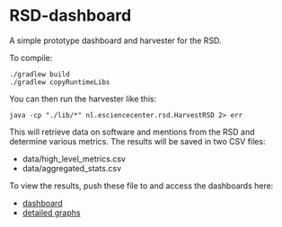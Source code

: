 # RSD-dashboard

A simple prototype dashboard and harvester for the RSD. 

To compile: 

```
./gradlew build
./gradlew copyRuntimeLibs
```

You can then run the harvester like this: 

```
java -cp "./lib/*" nl.esciencecenter.rsd.HarvestRSD 2> err
```

This will retrieve data on software and mentions from the RSD and determine various metrics. The results will be saved in two CSV files: 

- data/high_level_metrics.csv 
- data/aggregated_stats.csv  

To view the results, push these file to and access the dashboards here:

- [dashboard](https://www.dashbuilder.org/kitchensink/?import=https://raw.githubusercontent.com/jmaassen/RSD-dashboard/main/src/dashboard/dashboard.yaml)
- [detailed graphs](https://www.dashbuilder.org/kitchensink/?import=https://raw.githubusercontent.com/jmaassen/RSD-dashboard/main/src/dashboard/detailed.yaml)



